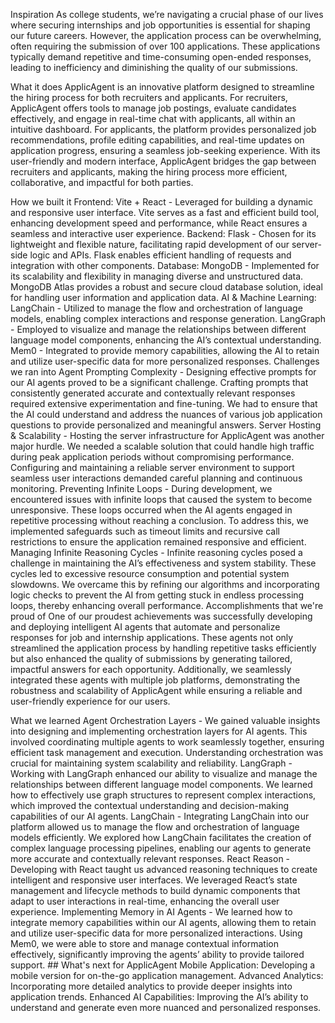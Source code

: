 Inspiration
As college students, we’re navigating a crucial phase of our lives where securing internships and job opportunities is essential for shaping our future careers. However, the application process can be overwhelming, often requiring the submission of over 100 applications. These applications typically demand repetitive and time-consuming open-ended responses, leading to inefficiency and diminishing the quality of our submissions.

What it does
ApplicAgent is an innovative platform designed to streamline the hiring process for both recruiters and applicants. For recruiters, ApplicAgent offers tools to manage job postings, evaluate candidates effectively, and engage in real-time chat with applicants, all within an intuitive dashboard. For applicants, the platform provides personalized job recommendations, profile editing capabilities, and real-time updates on application progress, ensuring a seamless job-seeking experience. With its user-friendly and modern interface, ApplicAgent bridges the gap between recruiters and applicants, making the hiring process more efficient, collaborative, and impactful for both parties.

How we built it
Frontend: Vite + React - Leveraged for building a dynamic and responsive user interface. Vite serves as a fast and efficient build tool, enhancing development speed and performance, while React ensures a seamless and interactive user experience.
Backend: Flask - Chosen for its lightweight and flexible nature, facilitating rapid development of our server-side logic and APIs. Flask enables efficient handling of requests and integration with other components.
Database: MongoDB - Implemented for its scalability and flexibility in managing diverse and unstructured data. MongoDB Atlas provides a robust and secure cloud database solution, ideal for handling user information and application data.
AI & Machine Learning: LangChain - Utilized to manage the flow and orchestration of language models, enabling complex interactions and response generation. LangGraph - Employed to visualize and manage the relationships between different language model components, enhancing the AI’s contextual understanding. Mem0 - Integrated to provide memory capabilities, allowing the AI to retain and utilize user-specific data for more personalized responses.
Challenges we ran into
Agent Prompting Complexity - Designing effective prompts for our AI agents proved to be a significant challenge. Crafting prompts that consistently generated accurate and contextually relevant responses required extensive experimentation and fine-tuning. We had to ensure that the AI could understand and address the nuances of various job application questions to provide personalized and meaningful answers.
Server Hosting & Scalability - Hosting the server infrastructure for ApplicAgent was another major hurdle. We needed a scalable solution that could handle high traffic during peak application periods without compromising performance. Configuring and maintaining a reliable server environment to support seamless user interactions demanded careful planning and continuous monitoring.
Preventing Infinite Loops - During development, we encountered issues with infinite loops that caused the system to become unresponsive. These loops occurred when the AI agents engaged in repetitive processing without reaching a conclusion. To address this, we implemented safeguards such as timeout limits and recursive call restrictions to ensure the application remained responsive and efficient.
Managing Infinite Reasoning Cycles - Infinite reasoning cycles posed a challenge in maintaining the AI’s effectiveness and system stability. These cycles led to excessive resource consumption and potential system slowdowns. We overcame this by refining our algorithms and incorporating logic checks to prevent the AI from getting stuck in endless processing loops, thereby enhancing overall performance.
Accomplishments that we're proud of
One of our proudest achievements was successfully developing and deploying intelligent AI agents that automate and personalize responses for job and internship applications. These agents not only streamlined the application process by handling repetitive tasks efficiently but also enhanced the quality of submissions by generating tailored, impactful answers for each opportunity. Additionally, we seamlessly integrated these agents with multiple job platforms, demonstrating the robustness and scalability of ApplicAgent while ensuring a reliable and user-friendly experience for our users.

What we learned
Agent Orchestration Layers - We gained valuable insights into designing and implementing orchestration layers for AI agents. This involved coordinating multiple agents to work seamlessly together, ensuring efficient task management and execution. Understanding orchestration was crucial for maintaining system scalability and reliability.
LangGraph - Working with LangGraph enhanced our ability to visualize and manage the relationships between different language model components. We learned how to effectively use graph structures to represent complex interactions, which improved the contextual understanding and decision-making capabilities of our AI agents.
LangChain - Integrating LangChain into our platform allowed us to manage the flow and orchestration of language models efficiently. We explored how LangChain facilitates the creation of complex language processing pipelines, enabling our agents to generate more accurate and contextually relevant responses.
React Reason - Developing with React taught us advanced reasoning techniques to create intelligent and responsive user interfaces. We leveraged React’s state management and lifecycle methods to build dynamic components that adapt to user interactions in real-time, enhancing the overall user experience.
Implementing Memory in AI Agents - We learned how to integrate memory capabilities within our AI agents, allowing them to retain and utilize user-specific data for more personalized interactions. Using Mem0, we were able to store and manage contextual information effectively, significantly improving the agents’ ability to provide tailored support. ## What's next for ApplicAgent Mobile Application: Developing a mobile version for on-the-go application management. Advanced Analytics: Incorporating more detailed analytics to provide deeper insights into application trends. Enhanced AI Capabilities: Improving the AI’s ability to understand and generate even more nuanced and personalized responses.
